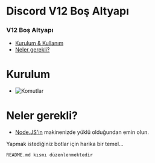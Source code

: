 # Discord V12 Boş Altyapı 

### V12 Boş Altyapı 

- [Kurulum & Kullanım](#kurulum)
- [Neler gerekli?](#Neler-gerekli?)


# Kurulum
* ![Komutlar](#)



# Neler gerekli?
* [Node.JS'in](https://nodejs.org/en/) makinenizde yüklü olduğundan emin olun.


Yapmak istediğiniz botlar için harika bir temel...

```README.md kısmı düzenlenmektedir```
